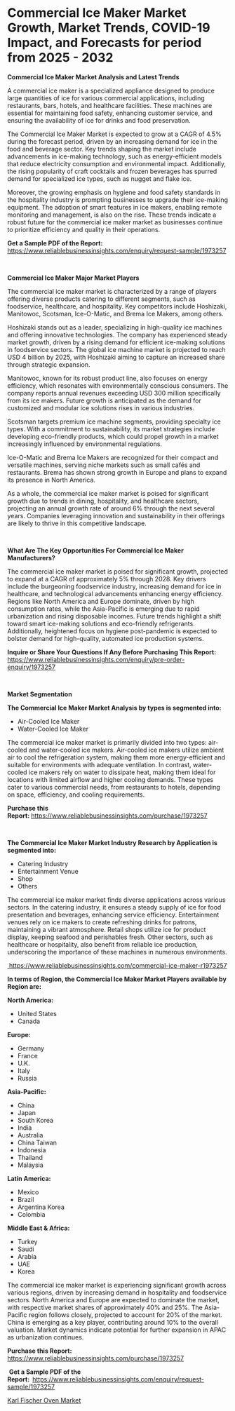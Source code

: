 <p><h1>Commercial Ice Maker Market Growth, Market Trends, COVID-19 Impact, and Forecasts for period from 2025 - 2032</h1></p><p><strong>Commercial Ice Maker Market Analysis and Latest Trends</strong></p>
<p><p>A commercial ice maker is a specialized appliance designed to produce large quantities of ice for various commercial applications, including restaurants, bars, hotels, and healthcare facilities. These machines are essential for maintaining food safety, enhancing customer service, and ensuring the availability of ice for drinks and food preservation. </p><p>The Commercial Ice Maker Market is expected to grow at a CAGR of 4.5% during the forecast period, driven by an increasing demand for ice in the food and beverage sector. Key trends shaping the market include advancements in ice-making technology, such as energy-efficient models that reduce electricity consumption and environmental impact. Additionally, the rising popularity of craft cocktails and frozen beverages has spurred demand for specialized ice types, such as nugget and flake ice. </p><p>Moreover, the growing emphasis on hygiene and food safety standards in the hospitality industry is prompting businesses to upgrade their ice-making equipment. The adoption of smart features in ice makers, enabling remote monitoring and management, is also on the rise. These trends indicate a robust future for the commercial ice maker market as businesses continue to prioritize efficiency and quality in their operations.</p></p>
<p><strong>Get a Sample PDF of the Report:&nbsp;</strong> <a href="https://www.reliablebusinessinsights.com/enquiry/request-sample/1973257?utm_campaign=3133&utm_medium=2&utm_source=Github&utm_content=ia&utm_term=11042025&utm_id=commercial-ice-maker">https://www.reliablebusinessinsights.com/enquiry/request-sample/1973257</a></p>
<p>&nbsp;</p>
<p><strong>Commercial Ice Maker Major Market Players</strong></p>
<p><p>The commercial ice maker market is characterized by a range of players offering diverse products catering to different segments, such as foodservice, healthcare, and hospitality. Key competitors include Hoshizaki, Manitowoc, Scotsman, Ice-O-Matic, and Brema Ice Makers, among others.</p><p>Hoshizaki stands out as a leader, specializing in high-quality ice machines and offering innovative technologies. The company has experienced steady market growth, driven by a rising demand for efficient ice-making solutions in foodservice sectors. The global ice machine market is projected to reach USD 4 billion by 2025, with Hoshizaki aiming to capture an increased share through strategic expansion.</p><p>Manitowoc, known for its robust product line, also focuses on energy efficiency, which resonates with environmentally conscious consumers. The company reports annual revenues exceeding USD 300 million specifically from its ice makers. Future growth is anticipated as the demand for customized and modular ice solutions rises in various industries.</p><p>Scotsman targets premium ice machine segments, providing specialty ice types. With a commitment to sustainability, its market strategies include developing eco-friendly products, which could propel growth in a market increasingly influenced by environmental regulations.</p><p>Ice-O-Matic and Brema Ice Makers are recognized for their compact and versatile machines, serving niche markets such as small cafés and restaurants. Brema has shown strong growth in Europe and plans to expand its presence in North America.</p><p>As a whole, the commercial ice maker market is poised for significant growth due to trends in dining, hospitality, and healthcare sectors, projecting an annual growth rate of around 6% through the next several years. Companies leveraging innovation and sustainability in their offerings are likely to thrive in this competitive landscape.</p></p>
<p>&nbsp;</p>
<p><strong>What Are The Key Opportunities For Commercial Ice Maker Manufacturers?</strong></p>
<p><p>The commercial ice maker market is poised for significant growth, projected to expand at a CAGR of approximately 5% through 2028. Key drivers include the burgeoning foodservice industry, increasing demand for ice in healthcare, and technological advancements enhancing energy efficiency. Regions like North America and Europe dominate, driven by high consumption rates, while the Asia-Pacific is emerging due to rapid urbanization and rising disposable incomes. Future trends highlight a shift toward smart ice-making solutions and eco-friendly refrigerants. Additionally, heightened focus on hygiene post-pandemic is expected to bolster demand for high-quality, automated ice production systems.</p></p>
<p><strong>Inquire or Share Your Questions If Any Before Purchasing This Report:</strong> <a href="https://www.reliablebusinessinsights.com/enquiry/pre-order-enquiry/1973257?utm_campaign=3133&utm_medium=2&utm_source=Github&utm_content=ia&utm_term=11042025&utm_id=commercial-ice-maker">https://www.reliablebusinessinsights.com/enquiry/pre-order-enquiry/1973257</a></p>
<p>&nbsp;</p>
<p><strong>Market Segmentation</strong></p>
<p><strong>The Commercial Ice Maker Market Analysis by types is segmented into:</strong></p>
<p><ul><li>Air-Cooled Ice Maker</li><li>Water-Cooled Ice Maker</li></ul></p>
<p><p>The commercial ice maker market is primarily divided into two types: air-cooled and water-cooled ice makers. Air-cooled ice makers utilize ambient air to cool the refrigeration system, making them more energy-efficient and suitable for environments with adequate ventilation. In contrast, water-cooled ice makers rely on water to dissipate heat, making them ideal for locations with limited airflow and higher cooling demands. These types cater to various commercial needs, from restaurants to hotels, depending on space, efficiency, and cooling requirements.</p></p>
<p><strong>Purchase this Report:&nbsp;</strong><a href="https://www.reliablebusinessinsights.com/purchase/1973257?utm_campaign=3133&utm_medium=2&utm_source=Github&utm_content=ia&utm_term=11042025&utm_id=commercial-ice-maker">https://www.reliablebusinessinsights.com/purchase/1973257</a></p>
<p>&nbsp;</p>
<p><strong>The Commercial Ice Maker Market Industry Research by Application is segmented into:</strong></p>
<p><ul><li>Catering Industry</li><li>Entertainment Venue</li><li>Shop</li><li>Others</li></ul></p>
<p><p>The commercial ice maker market finds diverse applications across various sectors. In the catering industry, it ensures a steady supply of ice for food presentation and beverages, enhancing service efficiency. Entertainment venues rely on ice makers to create refreshing drinks for patrons, maintaining a vibrant atmosphere. Retail shops utilize ice for product display, keeping seafood and perishables fresh. Other sectors, such as healthcare or hospitality, also benefit from reliable ice production, underscoring the importance of these machines in numerous environments.</p></p>
<p><a href="https://www.reliablebusinessinsights.com/commercial-ice-maker-r1973257?utm_campaign=3133&utm_medium=2&utm_source=Github&utm_content=ia&utm_term=11042025&utm_id=commercial-ice-maker">&nbsp;https://www.reliablebusinessinsights.com/commercial-ice-maker-r1973257</a></p>
<p><strong>In terms of Region, the Commercial Ice Maker Market Players available by Region are:</strong></p>
<p>
    <p> <strong> North America: </strong>
        <ul>
            <li>United States</li>
            <li>Canada</li>
        </ul>
        </p> 
    <p> <strong> Europe: </strong>
        <ul>
            <li>Germany</li>
            <li>France</li>
            <li>U.K.</li>
            <li>Italy</li>
            <li>Russia</li>
        </ul>
        </p> 
    <p> <strong> Asia-Pacific: </strong>
        <ul>
            <li>China</li>
            <li>Japan</li>
            <li>South Korea</li>
            <li>India</li>
            <li>Australia</li>
            <li>China Taiwan</li>
            <li>Indonesia</li>
            <li>Thailand</li>
            <li>Malaysia</li>
        </ul>
        </p> 
    <p> <strong> Latin America: </strong>
        <ul>
            <li>Mexico</li>
            <li>Brazil</li>
            <li>Argentina Korea</li>
            <li>Colombia</li>
        </ul>
        </p> 
    <p> <strong> Middle East & Africa: </strong>
        <ul>
            <li>Turkey</li>
            <li>Saudi</li>
            <li>Arabia</li>
            <li>UAE</li>
            <li>Korea</li>
        </ul>
    </p>
    </p>
<p><p>The commercial ice maker market is experiencing significant growth across various regions, driven by increasing demand in hospitality and foodservice sectors. North America and Europe are expected to dominate the market, with respective market shares of approximately 40% and 25%. The Asia-Pacific region follows closely, projected to account for 20% of the market. China is emerging as a key player, contributing around 10% to the overall valuation. Market dynamics indicate potential for further expansion in APAC as urbanization continues.</p></p>
<p><strong>Purchase this Report: </strong><a href="https://www.reliablebusinessinsights.com/purchase/1973257?utm_campaign=3133&utm_medium=2&utm_source=Github&utm_content=ia&utm_term=11042025&utm_id=commercial-ice-maker">https://www.reliablebusinessinsights.com/purchase/1973257</a></p>
<p>&nbsp;<strong>Get a Sample PDF of the Report:&nbsp;&nbsp;</strong><a href="https://www.reliablebusinessinsights.com/enquiry/request-sample/1973257?utm_campaign=3133&utm_medium=2&utm_source=Github&utm_content=ia&utm_term=11042025&utm_id=commercial-ice-maker">https://www.reliablebusinessinsights.com/enquiry/request-sample/1973257</a></p>
<p><strong></strong></p>
<p><p><a href="https://github.com/lazregaartun/Market-Research-Report-List-1/blob/main/karl-fischer-oven-market.md?utm_campaign=3133&utm_medium=2&utm_source=Github&utm_content=ia&utm_term=11042025&utm_id=commercial-ice-maker">Karl Fischer Oven Market</a></p></p>